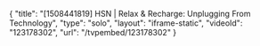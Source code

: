 {
    "title": "[1508441819] HSN | Relax & Recharge: Unplugging From Technology",
    "type": "solo",
    "layout": "iframe-static",
    "videoId": "123178302",
    "url": "\/tvpembed\/123178302"
}